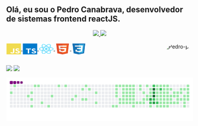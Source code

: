 ## Olá, eu sou o Pedro Canabrava, desenvolvedor de sistemas frontend reactJS.
<div align="center">
  <a href="https://github.com/pedro-costa99">
  <img height="180em" src="https://github-readme-stats.vercel.app/api?username=pedro-costa99&show_icons=true&theme=dracula&include_all_commits=true&count_private=true"/>
  <img height="180em" src="https://github-readme-stats.vercel.app/api/top-langs/?username=pedro-costa99&layout=compact&langs_count=7&theme=dracula"/>
</div>
<div style="display: inline_block"><br>
  <img align="center" alt="Pedro-Js" height="30" width="40" src="https://raw.githubusercontent.com/devicons/devicon/master/icons/javascript/javascript-plain.svg">
  <img align="center" alt="Pedro-Ts" height="30" width="40" src="https://raw.githubusercontent.com/devicons/devicon/master/icons/typescript/typescript-plain.svg">
  <img align="center" alt="Pedro-React" height="30" width="40" src="https://raw.githubusercontent.com/devicons/devicon/master/icons/react/react-original.svg">
  <img align="center" alt="Pedro-HTML" height="30" width="40" src="https://raw.githubusercontent.com/devicons/devicon/master/icons/html5/html5-original.svg">
  <img align="center" alt="pedro-CSS" height="30" width="40" src="https://raw.githubusercontent.com/devicons/devicon/master/icons/css3/css3-original.svg"> 
  <img align="right" alt="Pedro-pic" height="90" style="border-radius:50px;" src="https://live.staticflickr.com/65535/51681374112_2135ef0853_m.jpg">
</div>
  
  ##
 
<div> 
  <!-- <a href="#" target="_blank"><img src="https://img.shields.io/badge/YouTube-FF0000?style=for-the-badge&logo=youtube&logoColor=white" target="_blank"></a> -->
  <a href="https://www.instagram.com/httpedrocanabrava/" target="_blank"><img src="https://img.shields.io/badge/-Instagram-%23E4405F?style=for-the-badge&logo=instagram&logoColor=white" target="_blank"></a> 
  <a href="https://www.linkedin.com/in/pedro-canabrava-a2b99b1a5/" target="_blank"><img src="https://img.shields.io/badge/-LinkedIn-%230077B5?style=for-the-badge&logo=linkedin&logoColor=white" target="_blank"></a> 
 
  ![snake gif](https://github.com/pedro-costa99/pedro-costa99/blob/output/github-contribution-grid-snake.gif)
</div>
